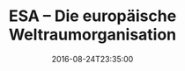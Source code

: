 ---
date: '2016-08-24T23:35:00'
talk_date: '1989-10-01T00:00:00'
talk_speakers:
  speaker1:
    name: Christian Ziehten
title: ESA – Die europäische Weltraumorganisation
---